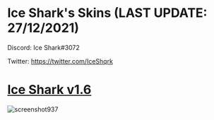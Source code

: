 # Ice Shark's Skins (LAST UPDATE: 27/12/2021)

Discord: Ice Shark#3072

Twitter: https://twitter.com/IceShqrk

# [Ice Shark v1.6](https://drive.google.com/file/d/1hyEftGBJ5z3ABHT01_AXL5b16oUlmIes/view?usp=sharing)
![screenshot937](https://cdn.discordapp.com/attachments/603281492474331138/924998441866784818/screenshot937.png)

